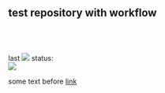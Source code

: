<h2>test repository with workflow</h2><br><br><br>
last <img src="https://img.shields.io/badge/github%20actions-%232671E5.svg?style=for-the-badge&logo=githubactions&logoColor=white"> status:<br>
<img src="https://github.com/yuryusachou/f1/actions/workflows/workflow1.yml/badge.svg?branch=main")><br>

some text before [link](https://google.com/)

